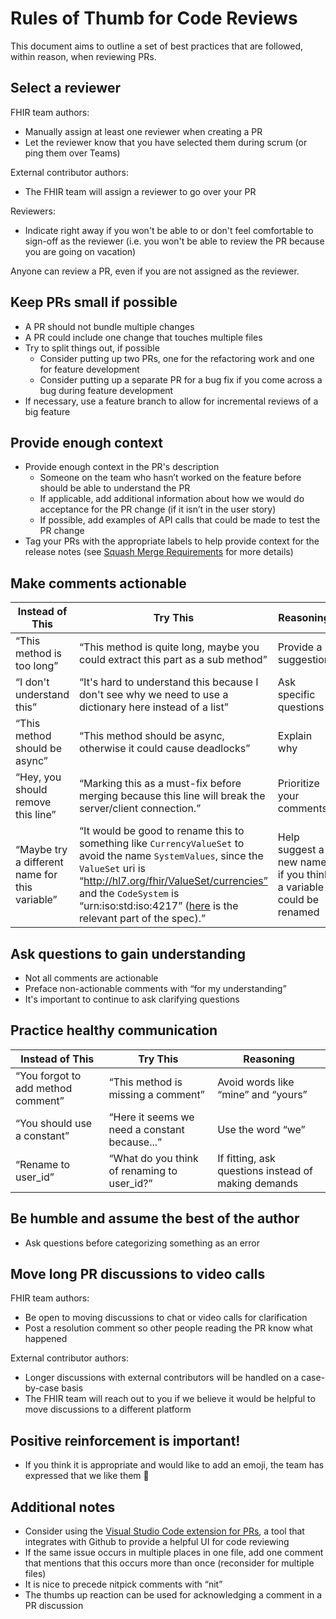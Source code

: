 # Rules of Thumb for Code Reviews

This document aims to outline a set of best practices that are followed, within reason, when reviewing PRs.

## Select a reviewer

FHIR team authors:

- Manually assign at least one reviewer when creating a PR
- Let the reviewer know that you have selected them during scrum (or ping them over Teams)

External contributor authors:
- The FHIR team will assign a reviewer to go over your PR

Reviewers:
- Indicate right away if you won't be able to or don't feel comfortable to sign-off as the reviewer (i.e. you won't be able to review the PR because you are going on vacation)

Anyone can review a PR, even if you are not assigned as the reviewer.

## Keep PRs small if possible

- A PR should not bundle multiple changes
- A PR could include one change that touches multiple files
- Try to split things out, if possible
  - Consider putting up two PRs, one for the refactoring work and one for feature development
  - Consider putting up a separate PR for a bug fix if you come across a bug during feature development
- If necessary, use a feature branch to allow for incremental reviews of a big feature

## Provide enough context

- Provide enough context in the PR's description
  - Someone on the team who hasn’t worked on the feature before should be able to understand the PR
  - If applicable, add additional information about how we would do acceptance for the PR change (if it isn’t in the user story)
  - If possible, add examples of API calls that could be made to test the PR change
- Tag your PRs with the appropriate labels to help provide context for the release notes (see [Squash Merge Requirements](https://github.com/microsoft/fhir-server/blob/master/SquashMergeRequirements.md) for more details)

## Make comments actionable

|Instead of This|Try This|Reasoning|
|---|---|---|
|“This method is too long”|“This method is quite long, maybe you could extract this part as a sub method”|Provide a suggestion|
|“I don't understand this”|“It's hard to understand this because I don't see why we need to use a dictionary here instead of a list”|Ask specific questions|
|“This method should be async”|“This method should be async, otherwise it could cause deadlocks”|Explain why|
|“Hey, you should remove this line”|“Marking this as a must-fix before merging because this line will break the server/client connection.”|Prioritize your comments|
|“Maybe try a different name for this variable”|“It would be good to rename this to something like `CurrencyValueSet` to avoid the name `SystemValues`, since the `ValueSet` uri is “http://hl7.org/fhir/ValueSet/currencies” and the `CodeSystem` is “urn:iso:std:iso:4217” ([here](https://www.hl7.org/fhir/valueset-currencies.html) is the relevant part of the spec).”|Help suggest a new name if you think a variable could be renamed|

## Ask questions to gain understanding

- Not all comments are actionable
- Preface non-actionable comments with “for my understanding”
- It's important to continue to ask clarifying questions

## Practice healthy communication

|Instead of This|Try This|Reasoning|
|---|---|---|
|“You forgot to add method comment”|“This method is missing a comment”|Avoid words like “mine” and “yours”|
|“You should use a constant”|“Here it seems we need a constant because...”|Use the word “we”|
|“Rename to user_id”|“What do you think of renaming to user_id?”|If fitting, ask questions instead of making demands|

## Be humble and assume the best of the author

- Ask questions before categorizing something as an error

## Move long PR discussions to video calls

FHIR team authors:

- Be open to moving discussions to chat or video calls for clarification
- Post a resolution comment so other people reading the PR know what happened

External contributor authors:

- Longer discussions with external contributors will be handled on a case-by-case basis
- The FHIR team will reach out to you if we believe it would be helpful to move discussions to a different platform

## Positive reinforcement is important!

- If you think it is appropriate and would like to add an emoji, the team has expressed that we like them 🙂

## Additional notes

- Consider using the [Visual Studio Code extension for PRs](https://marketplace.visualstudio.com/items?itemName=GitHub.vscode-pull-request-github), a tool that integrates with Github to provide a helpful UI for code reviewing
- If the same issue occurs in multiple places in one file, add one comment that mentions that this occurs more than once (reconsider for multiple files)
- It is nice to precede nitpick comments with “nit”
- The thumbs up reaction can be used for acknowledging a comment in a PR discussion
